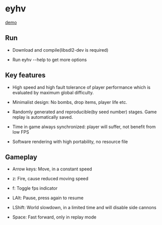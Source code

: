 # eyhv

[demo](https://asrcpq.github.io/resources/2005/eyhv_demo.gif)

## Run

* Download and compile(libsdl2-dev is required)

* Run eyhv --help to get more options

## Key features

* High speed and high fault tolerance of player performance
which is evaluated by maximum global difficulty.

* Minimalist design: No bombs, drop items, player life etc.

* Randomly generated and reproducible(by seed number) stages.
Game replay is automatically saved.

* Time in game always synchronized: player will suffer, not benefit from low FPS

* Software rendering with high portability, no resource file

## Gameplay

* Arrow keys: Move, in a constant speed

* z: Fire, cause reduced moving speed

* f: Toggle fps indicator

* LAlt: Pause, press again to resume

* LShift: World slowdown, in a limited time and will disable side cannons

* Space: Fast forward, only in replay mode
